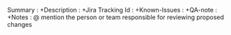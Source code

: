  Summary 	        : 
+Description	      : 
+Jira Tracking Id   : 
+Known-Issues	      : 
+QA-note         	  : 
+Notes              :
@ mention the person or team responsible for reviewing proposed changes 
